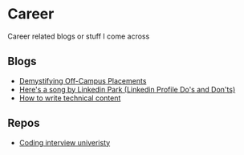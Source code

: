 # Career
Career related blogs or stuff I come across

## Blogs
- [Demystifying Off-Campus Placements](https://medium.com/@ayushpriya10/demystifying-off-campus-placements-9950d44735ee)
- [Here's a song by Linkedin Park (Linkedin Profile Do's and Don'ts)](https://michispotlight.substack.com/p/heres-a-song-by-linkedin-park)
- [How to write technical content](https://dev.to/this-is-learning/how-to-write-technical-content-56h5)

## Repos
* [Coding interview univeristy](https://github.com/jwasham/coding-interview-university)
